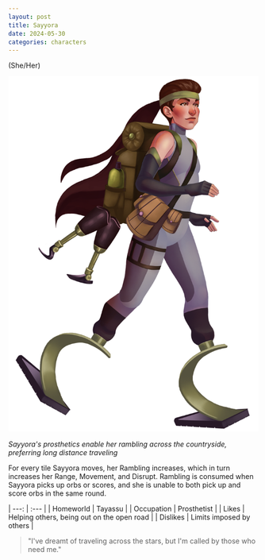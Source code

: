 ```yaml
---
layout: post
title: Sayyora
date: 2024-05-30
categories: characters
---
```

(She/Her)

![Full body portrait of Sayyora](/assets/images/2024-05-30-sayyora/sayyora.png)

*Sayyora's prosthetics enable her rambling across the countryside, preferring long distance traveling*

For every tile Sayyora moves, her Rambling increases, which in turn increases her Range, Movement, and Disrupt. Rambling is consumed when Sayyora picks up orbs or scores, and she is unable to both pick up and score orbs in the same round.

| ---: | :--- |
| Homeworld  | Tayassu |
| Occupation | Prosthetist |
| Likes      | Helping others, being out on the open road |
| Dislikes   | Limits imposed by others |

> "I've dreamt of traveling across the stars, but I'm called by those who need me."
